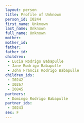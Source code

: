 ```yaml
---
layout: person
title: Profile of Unknown
person_id: I0244
first_name: Unknown
last_name: Unknown
full_name: Unknown
mother: 
mother_id: 
father: 
father_id: 
children:
 - Lucia Rodrigo Babapulle
 - Jane Rodrigo Babapulle
 - John Francis Rodrigo Babapulle
children_ids:
 - I0242
 - I0267
 - I0845
partners:
 - Domingo Rodrigo Babapulle
partner_ids:
 - I0243
sex: F
---
```


